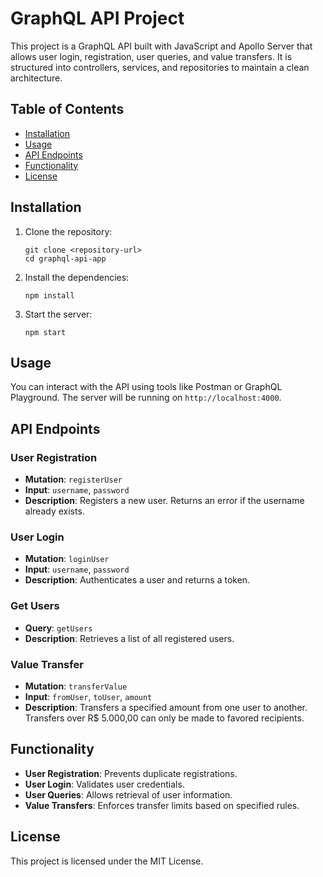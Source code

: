 # GraphQL API Project

This project is a GraphQL API built with JavaScript and Apollo Server that allows user login, registration, user queries, and value transfers. It is structured into controllers, services, and repositories to maintain a clean architecture.

## Table of Contents

- [Installation](#installation)
- [Usage](#usage)
- [API Endpoints](#api-endpoints)
- [Functionality](#functionality)
- [License](#license)

## Installation

1. Clone the repository:
   ```
   git clone <repository-url>
   cd graphql-api-app
   ```

2. Install the dependencies:
   ```
   npm install
   ```

3. Start the server:
   ```
   npm start
   ```

## Usage

You can interact with the API using tools like Postman or GraphQL Playground. The server will be running on `http://localhost:4000`.

## API Endpoints

### User Registration
- **Mutation**: `registerUser`
- **Input**: `username`, `password`
- **Description**: Registers a new user. Returns an error if the username already exists.

### User Login
- **Mutation**: `loginUser`
- **Input**: `username`, `password`
- **Description**: Authenticates a user and returns a token.

### Get Users
- **Query**: `getUsers`
- **Description**: Retrieves a list of all registered users.

### Value Transfer
- **Mutation**: `transferValue`
- **Input**: `fromUser`, `toUser`, `amount`
- **Description**: Transfers a specified amount from one user to another. Transfers over R$ 5.000,00 can only be made to favored recipients.

## Functionality

- **User Registration**: Prevents duplicate registrations.
- **User Login**: Validates user credentials.
- **User Queries**: Allows retrieval of user information.
- **Value Transfers**: Enforces transfer limits based on specified rules.

## License

This project is licensed under the MIT License.